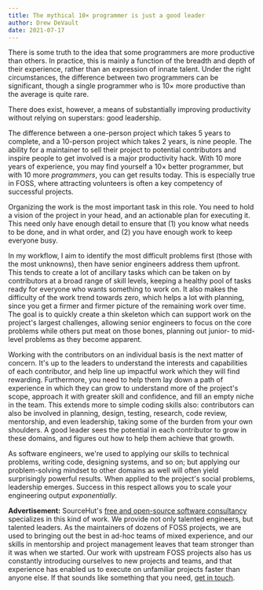 ```yaml
---
title: The mythical 10× programmer is just a good leader 
author: Drew DeVault
date: 2021-07-17
---
```


There is some truth to the idea that some programmers are more productive than
others. In practice, this is mainly a function of the breadth and depth of their
experience, rather than an expression of innate talent. Under the right
circumstances, the difference between two programmers can be significant,
though a single programmer who is 10&times; more productive than the average is
quite rare.

There does exist, however, a means of substantially improving productivity
without relying on superstars: good leadership.

The difference between a one-person project which takes 5 years to complete, and
a 10-person project which takes 2 years, is nine people. The ability for a
maintainer to sell their project to potential contributors and inspire people to
get involved is a major productivity hack.  With 10 more years of experience,
you may find yourself a 10&times; better programmer, but with 10 more
*programmers*, you can get results today. This is especially true in FOSS, where
attracting volunteers is often a key competency of successful projects.

Organizing the work is the most important task in this role. You need to hold a
vision of the project in your head, and an actionable plan for executing it.
This need only have enough detail to ensure that (1) you know what needs to be
done, and in what order, and (2) you have enough work to keep everyone busy.

In my workflow, I aim to identify the most difficult problems first (those with
the most unknowns), then have senior engineers address them upfront. This tends
to create a lot of ancillary tasks which can be taken on by contributors at a
broad range of skill levels, keeping a healthy pool of tasks ready for everyone
who wants something to work on. It also makes the difficulty of the work trend
towards zero, which helps a lot with planning, since you get a firmer and firmer
picture of the remaining work over time. The goal is to quickly create a thin
skeleton which can support work on the project's largest challenges, allowing
senior engineers to focus on the core problems while others put meat on those
bones, planning out junior- to mid-level problems as they become apparent.

Working with the contributors on an individual basis is the next matter of
concern. It's up to the leaders to understand the interests and capabilities of
each contributor, and help line up impactful work which they will find
rewarding. Furthermore, you need to help them lay down a path of experience in
which they can grow to understand more of the project's scope, approach it with
greater skill and confidence, and fill an empty niche in the team.  This extends
more to simple coding skills also: contributors can also be involved in
planning, design, testing, research, code review, mentorship, and even
leadership, taking some of the burden from your own shoulders. A good leader
sees the potential in each contributor to grow in these domains, and figures out
how to help them achieve that growth.

As software engineers, we're used to applying our skills to technical problems,
writing code, designing systems, and so on; but applying our problem-solving
mindset to other domains as well will often yield surprisingly powerful results.
When applied to the project's social problems, leadership emerges. Success in
this respect allows you to scale your engineering output *exponentially*.

**Advertisement:** SourceHut's [free and open-source software consultancy][0]
specializes in this kind of work. We provide not only talented engineers, but
talented leaders. As the maintainers of dozens of FOSS projects, we are used to
bringing out the best in ad-hoc teams of mixed experience, and our skills in
mentorship and project management leaves that team stronger than it was when we
started. Our work with upstream FOSS projects also has us constantly introducing
ourselves to new projects and teams, and that experience has enabled us to
execute on unfamiliar projects faster than anyone else. If that sounds like
something that you need, [get in touch][1].

[0]: https://sourcehut.org/consultancy
[1]: mailto:sir@cmpwn.com
